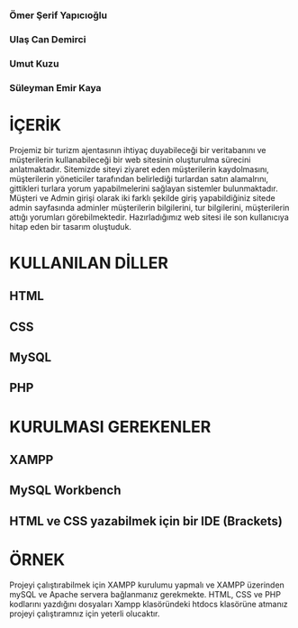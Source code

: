### Ömer Şerif Yapıcıoğlu
### Ulaş Can Demirci
### Umut Kuzu
### Süleyman Emir Kaya

# İÇERİK
Projemiz bir turizm ajentasının ihtiyaç duyabileceği bir veritabanını ve müşterilerin kullanabileceği bir web sitesinin oluşturulma sürecini anlatmaktadır. Sitemizde siteyi ziyaret eden müşterilerin kaydolmasını,
müşterilerin yöneticiler tarafından belirlediği turlardan satın alamalrını, gittikleri turlara yorum yapabilmelerini sağlayan sistemler bulunmaktadır. Müşteri ve Admin girişi olarak iki farklı şekilde giriş
yapabildiğiniz sitede admin sayfasında adminler müşterilerin bilgilerini, tur bilgilerini, müşterilerin attığı yorumları görebilmektedir. Hazırladığımız web sitesi ile son kullanıcıya hitap eden bir tasarım
oluştuduk. 

# KULLANILAN DİLLER
## HTML
## CSS
## MySQL
## PHP


# KURULMASI GEREKENLER
## XAMPP
## MySQL Workbench
## HTML ve CSS yazabilmek için bir IDE (Brackets)

# ÖRNEK
Projeyi çalıştırabilmek için XAMPP kurulumu yapmalı ve XAMPP üzerinden mySQL ve Apache servera bağlanmanız gerekmekte. HTML, CSS ve PHP kodlarını yazdığını dosyaları Xampp klasöründeki htdocs klasörüne atmanız 
projeyi çalıştıramnız için yeterli olucaktır.
